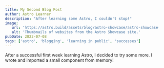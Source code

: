 ```yaml
---
title: My Second Blog Post
author: Astro Learner
description: "After learning some Astro, I couldn't stop!"
image:
   url: 'https://astro.build/assets/blog/astro-showcase/astro-showcase-screenshot.jpg'
   alt: 'Thumbnails of websites from the Astro Showcase site.'
pubDate: 2022-07-08
tags: ['astro', 'blogging', 'learning in public', 'successes']
---
```


After a successful first week learning Astro, I decided to try some more. I wrote and imported a small component from memory!
